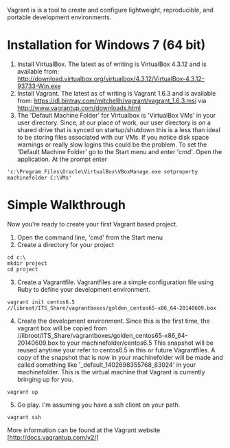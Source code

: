 Vagrant is is a tool to create and configure lightweight, reproducible, and portable development environments.

Installation for Windows 7 (64 bit)
============
1. Install VirtualBox.  The latest as of writing is VirtualBox 4.3.12 and is available from: 
http://download.virtualbox.org/virtualbox/4.3.12/VirtualBox-4.3.12-93733-Win.exe
2. Install Vagrant. The latest as of writing is Vagrant 1.6.3 and is available from: 
https://dl.bintray.com/mitchellh/vagrant/vagrant_1.6.3.msi via http://www.vagrantup.com/downloads.html
3. The 'Default Machine Folder' for Virtualbox is 'VirtualBox VMs' in your user directory.  Since, at our place of work,
our user directory is on a shared drive that is synced on startup/shutdown this is a less than ideal to be storing 
files associated with our VMs.  If you notice disk space warnings or really slow logins this could be the problem.  To set
the 'Default Machine Folder' go to the Start menu and enter 'cmd'.  Open the application.  At the prompt enter 
```
'c:\Program Files\Oracle\VirtualBox\VBoxManage.exe setproperty machinefolder C:\VMs'
```

Simple Walkthrough
==================
Now you're ready to create your first Vagrant based project.
1. Open the command line, 'cmd' from the Start menu
2. Create a directory for your project
```
cd c:\
mkdir project
cd project
```
3. Create a Vagrantfile. Vagrantfiles are a simple configuration file using Ruby to define your development environment.
```
vagrant init centos6.5 //libroot/ITS_Share/vagrantboxes/golden_centos65-x86_64-20140609.box
```
4. Create the development environment.  Since this is the first time, the vagrant box will be copied from 
//libroot/ITS_Share/vagrantboxes/golden_centos65-x86_64-20140609.box to your machinefolder/centos6.5  This snapshot will be 
reused anytime your refer to centos6.5 in this or future Vagrantfiles.  A copy of the snapshot that is now in your 
machinefolder will be made and called something like '_default_1402698355768_83024' in your machinefolder.  This is the 
virtual machine that Vagrant is currently bringing up for you.
```
vagrant up
```
5. Go play.  I'm assuming you have a ssh client on your path.
```
vagrant ssh
```

More information can be found at the Vagrant website [http://docs.vagrantup.com/v2/]
